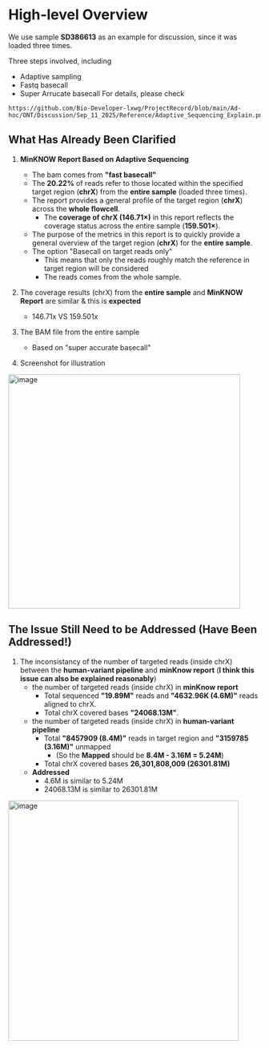 # High-level Overview

We use sample **SD386613** as an example for discussion, since it was loaded three times.

Three steps involved, including
* Adaptive sampling
* Fastq basecall
* Super Arrucate basecall
For details, please check
```
https://github.com/Bio-Developer-lxwg/ProjectRecord/blob/main/Ad-hoc/ONT/Discussion/Sep_11_2025/Reference/Adaptive_Sequencing_Explain.png
```

## What Has Already Been Clarified

1. **MinKNOW Report Based on Adaptive Sequencing**
   - The bam comes from **"fast basecall"**
   - The **20.22%** of reads refer to those located within the specified target region (**chrX**) from the **entire sample** (loaded three times).
   - The report provides a general profile of the target region (**chrX**) across the **whole flowcell**.
     - The **coverage of chrX (146.71×)** in this report reflects the coverage status across the entire sample (**159.501×**).
   - The purpose of the metrics in this report is to quickly provide a general overview of the target region (**chrX**) for the **entire sample**.
   - The option "Basecall on target reads only"
     - This means that only the reads roughly match the reference in target region will be considered
     - The reads comes from the whole sample.

2. The coverage results (chrX) from the **entire sample** and **MinKNOW Report** are similar & this is **expected**
   - 146.71x VS 159.501x

3. The BAM file from the entire sample
   - Based on "super accurate basecall" 

4. Screenshot for illustration
<img width="463" height="468" alt="image" src="https://github.com/user-attachments/assets/e1e89167-3b1d-4f98-8628-65e4dba07f2c" />


## The Issue Still Need to be Addressed (Have Been Addressed!)
1. The inconsistancy of the number of targeted reads (inside chrX) between the **human-variant pipeline** and **minKnow report** (**I think this issue can also be explained reasonably**)
   * the number of targeted reads (inside chrX)  in **minKnow report**
      * Total sequenced **"19.89M"** reads and **"4632.96K (4.6M)"** reads aligned to chrX.
      * Total chrX covered bases **"24068.13M"**.
   * the number of targeted reads (inside chrX) in **human-variant pipeline**
      * Total **"8457909 (8.4M)"** reads in target region and **"3159785 (3.16M)"** unmapped
         * (So the **Mapped** should be **8.4M - 3.16M = 5.24M**)
      * Total chrX covered bases **26,301,808,009 (26301.81M)**
   * **Addressed**
      * 4.6M is similar to 5.24M
      * 24068.13M is similar to 26301.81M
<img width="460" height="480" alt="image" src="https://github.com/user-attachments/assets/836206f3-f6a3-475f-a30f-8a856cd8663d" />

